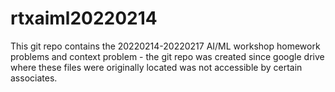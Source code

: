 # rtxaiml20220214
This git repo contains the 20220214-20220217 AI/ML workshop homework problems and context problem - the git repo was created since google drive where these files were originally
located was not accessible by certain associates. 
